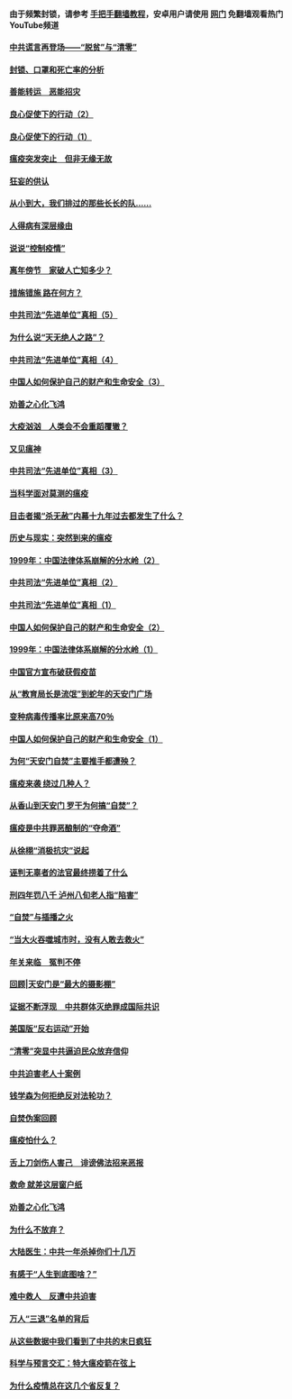 #### 由于频繁封锁，请参考 [手把手翻墙教程](https://github.com/gfw-breaker/guides/wiki/)，安卓用户请使用 [网门](https://github.com/gfw-breaker/nogfw/blob/master/dl.md?t=03032100) 免翻墙观看热门YouTube频道 

#### [中共谎言再登场——“脱贫”与“清零”](../pages/19/421590.md?t=03032100) 

#### [封锁、口罩和死亡率的分析](../pages/19/421495.md?t=03032100) 

#### [善能转运　恶能招灾](../pages/19/421334.md?t=03032100) 

#### [良心促使下的行动（2）](../pages/19/421361.md?t=03032100) 

#### [良心促使下的行动（1）](../pages/19/421302.md?t=03032100) 

#### [瘟疫突发突止　但非无缘无故](../pages/19/421281.md?t=03032100) 

#### [狂妄的供认](../pages/19/421199.md?t=03032100) 

#### [从小到大，我们排过的那些长长的队……](../pages/19/421243.md?t=03032100) 

#### [人得病有深层缘由](../pages/19/420864.md?t=03032100) 

#### [说说“控制疫情”](../pages/19/420831.md?t=03032100) 

#### [离年傍节　家破人亡知多少？](../pages/19/420563.md?t=03032100) 

#### [措施错施  路在何方？](../pages/19/420076.md?t=03032100) 

#### [中共司法“先进单位”真相（5）](../pages/19/419453.md?t=03032100) 

#### [为什么说“天无绝人之路”？](../pages/19/419618.md?t=03032100) 

#### [中共司法“先进单位”真相（4）](../pages/19/419452.md?t=03032100) 

#### [中国人如何保护自己的财产和生命安全（3）](../pages/19/419405.md?t=03032100) 

#### [劝善之心化飞鸿](../pages/19/418758.md?t=03032100) 

#### [大疫汹汹　人类会不会重蹈覆辙？](../pages/19/419691.md?t=03032100) 

#### [又见瘟神](../pages/19/419225.md?t=03032100) 

#### [中共司法“先进单位”真相（3）](../pages/19/419451.md?t=03032100) 

#### [当科学面对莫测的瘟疫](../pages/19/419625.md?t=03032100) 

#### [目击者揭“杀无赦”内幕十九年过去都发生了什么？](../pages/19/419617.md?t=03032100) 

#### [历史与现实：突然到来的瘟疫](../pages/19/419619.md?t=03032100) 

#### [1999年：中国法律体系崩解的分水岭（2）](../pages/19/419455.md?t=03032100) 

#### [中共司法“先进单位”真相（2）](../pages/19/419450.md?t=03032100) 

#### [中共司法“先进单位”真相（1）](../pages/19/419449.md?t=03032100) 

#### [中国人如何保护自己的财产和生命安全（2）](../pages/19/419404.md?t=03032100) 

#### [1999年：中国法律体系崩解的分水岭（1）](../pages/19/419454.md?t=03032100) 

#### [中国官方宣布破获假疫苗](../pages/19/419504.md?t=03032100) 

#### [从“教育局长是流氓”到蛇年的天安门广场](../pages/19/419470.md?t=03032100) 

#### [变种病毒传播率比原来高70％](../pages/19/419456.md?t=03032100) 

#### [中国人如何保护自己的财产和生命安全（1）](../pages/19/419403.md?t=03032100) 

#### [为何“天安门自焚”主要推手都遭殃？](../pages/19/419348.md?t=03032100) 

#### [瘟疫来袭 绕过几种人？](../pages/19/419349.md?t=03032100) 

#### [从香山到天安门 罗干为何搞“自焚”？](../pages/19/419270.md?t=03032100) 

#### [瘟疫是中共罪恶酿制的“夺命酒”](../pages/19/419223.md?t=03032100) 

#### [从徐栩“消极抗灾”说起](../pages/19/419224.md?t=03032100) 

#### [诬判无辜者的法官最终捞着了什么](../pages/19/419268.md?t=03032100) 

#### [刑四年罚八千 泸州八旬老人指“陷害”](../pages/19/419232.md?t=03032100) 

#### [“自焚”与插播之火](../pages/19/419226.md?t=03032100) 

#### [“当大火吞噬城市时，没有人敢去救火”](../pages/19/419077.md?t=03032100) 

#### [年关来临　冤判不停](../pages/19/419093.md?t=03032100) 

#### [回顾|天安门是“最大的摄影棚”](../pages/19/380866.md?t=03032100) 

#### [证据不断浮现　中共群体灭绝罪成国际共识](../pages/19/419031.md?t=03032100) 

#### [美国版“反右运动”开始](../pages/19/419030.md?t=03032100) 

#### [“清零”突显中共逼迫民众放弃信仰](../pages/19/418995.md?t=03032100) 

#### [中共迫害老人十案例](../pages/19/418831.md?t=03032100) 

#### [钱学森为何拒绝反对法轮功？](../pages/19/418905.md?t=03032100) 

#### [自焚伪案回顾](../pages/19/418799.md?t=03032100) 

#### [瘟疫怕什么？](../pages/19/418800.md?t=03032100) 

#### [舌上刀剑伤人害己　诽谤佛法招来恶报](../pages/19/418731.md?t=03032100) 

#### [救命 就差这层窗户纸](../pages/19/418706.md?t=03032100) 

#### [劝善之心化飞鸿](../pages/19/416766.md?t=03032100) 

#### [为什么不放弃？](../pages/19/418691.md?t=03032100) 

#### [大陆医生：中共一年杀掉你们十几万](../pages/19/418670.md?t=03032100) 

#### [有感于“人生到底图啥？”](../pages/19/418624.md?t=03032100) 

#### [难中救人　反遭中共迫害](../pages/19/418414.md?t=03032100) 

#### [万人“三退”名单的背后](../pages/19/418505.md?t=03032100) 

#### [从这些数据中我们看到了中共的末日疯狂](../pages/19/418420.md?t=03032100) 

#### [科学与预言交汇：特大瘟疫箭在弦上](../pages/19/418266.md?t=03032100) 

#### [为什么疫情总在这几个省反复？](../pages/19/418219.md?t=03032100) 

